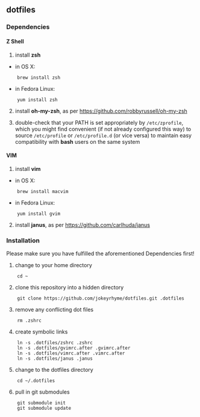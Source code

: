 ## dotfiles

### Dependencies

#### Z Shell

1. install **zsh**

  * in OS X:

```
    brew install zsh
```

  * in Fedora Linux:

```
    yum install zsh
```

2. install **oh-my-zsh**, as per https://github.com/robbyrussell/oh-my-zsh

3. double-check that your PATH is set appropriately by `/etc/zprofile`, which you might find convenient (if not
already configured this way) to source `/etc/profile` or `/etc/profile.d` (or vice versa) to maintain easy
compatibility with **bash** users on the same system


#### VIM

1. install **vim**

  * in OS X:

```
    brew install macvim
```

* in Fedora Linux:

```
    yum install gvim
```

2. install **janus**, as per https://github.com/carlhuda/janus

### Installation

Please make sure you have fulfilled the aforementioned Dependencies
first!

1. change to your home directory

```
    cd ~
```

2. clone this repository into a hidden directory

```
    git clone https://github.com/jokeyrhyme/dotfiles.git .dotfiles
```

3. remove any conflicting dot files

```
    rm .zshrc
```

4. create symbolic links

```
    ln -s .dotfiles/zshrc .zshrc
    ln -s .dotfiles/gvimrc.after .gvimrc.after
    ln -s .dotfiles/vimrc.after .vimrc.after
    ln -s .dotfiles/janus .janus
```

5. change to the dotfiles directory

```
    cd ~/.dotfiles
```

6. pull in git submodules

```
    git submodule init
    git submodule update
```
